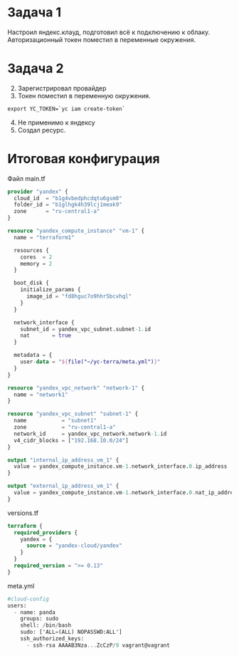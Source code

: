 # Задача 1
Настроил яндекс.клауд, подготовил всё к подключению к облаку.
Авторизационный токен поместил в переменные окружения.

# Задача 2
2. Зарегистрировал провайдер
3. Токен поместил в переменную окружения.
```xml
export YC_TOKEN=`yc iam create-token`
```
4. Не применимо к яндексу
5. Создал ресурс.

# Итоговая конфигурация
Файл main.tf
```terraform
provider "yandex" {
  cloud_id  = "b1g4vbedphcdqtu6gsm0"
  folder_id = "b1glhgk4h39lcj1meak9"
  zone      = "ru-central1-a"
}

resource "yandex_compute_instance" "vm-1" {
  name = "terraform1"

  resources {
    cores  = 2
    memory = 2
  }

  boot_disk {
    initialize_params {
      image_id = "fd8hguc7o9hhr5bcvhql"
    }
  }

  network_interface {
    subnet_id = yandex_vpc_subnet.subnet-1.id
    nat       = true
  }

  metadata = {
    user-data = "${file("~/yc-terra/meta.yml")}"
  }
}

resource "yandex_vpc_network" "network-1" {
  name = "network1"
}

resource "yandex_vpc_subnet" "subnet-1" {
  name           = "subnet1"
  zone           = "ru-central1-a"
  network_id     = yandex_vpc_network.network-1.id
  v4_cidr_blocks = ["192.168.10.0/24"]
}

output "internal_ip_address_vm_1" {
  value = yandex_compute_instance.vm-1.network_interface.0.ip_address
}

output "external_ip_address_vm_1" {
  value = yandex_compute_instance.vm-1.network_interface.0.nat_ip_address
}
```

versions.tf
```terraform
terraform {
  required_providers {
    yandex = {
      source = "yandex-cloud/yandex"
    }
  }
  required_version = ">= 0.13"
}
```

meta.yml
```terraform
#cloud-config
users:
  - name: panda
    groups: sudo
    shell: /bin/bash
    sudo: ['ALL=(ALL) NOPASSWD:ALL']
    ssh_authorized_keys:
      - ssh-rsa AAAAB3Nza...ZcCzP/9 vagrant@vagrant
```